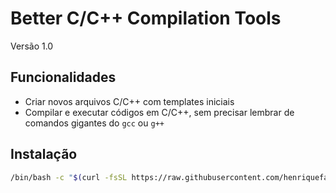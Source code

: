 # Better C/C++ Compilation Tools 

Versão 1.0

## Funcionalidades

- Criar novos arquivos C/C++ com templates iniciais
- Compilar e executar códigos em C/C++, sem precisar lembrar de comandos gigantes do `gcc` ou `g++`

## Instalação

```bash
/bin/bash -c "$(curl -fsSL https://raw.githubusercontent.com/henriquefalconer/better-c-cpp-compilation-tools/main/install.sh)"
```
